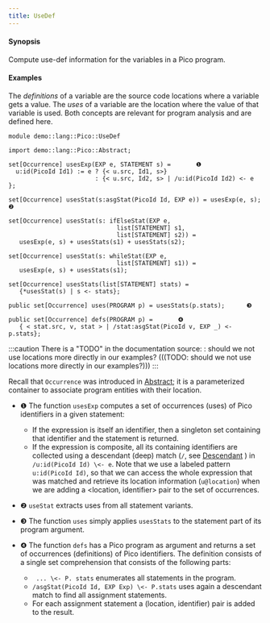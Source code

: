 ```yaml
---
title: UseDef
---
```


#### Synopsis

Compute use-def information for the variables in a Pico program.

#### Examples

The _definitions_ of a variable are the source code locations where a variable gets a value.
The _uses_ of a variable are the location where the value of that variable is used.
Both concepts are relevant for program analysis and are defined here.

```rascal 
module demo::lang::Pico::UseDef

import demo::lang::Pico::Abstract;

set[Occurrence] usesExp(EXP e, STATEMENT s) =       ❶  
  u:id(PicoId Id1) := e ? {< u.src, Id1, s>}
                        : {< u.src, Id2, s> | /u:id(PicoId Id2) <- e };
     
set[Occurrence] usesStat(s:asgStat(PicoId Id, EXP e)) = usesExp(e, s);      ❷  

set[Occurrence] usesStat(s: ifElseStat(EXP e,
                              list[STATEMENT] s1,
                              list[STATEMENT] s2)) =
   usesExp(e, s) + usesStats(s1) + usesStats(s2);

set[Occurrence] usesStat(s: whileStat(EXP e,
                              list[STATEMENT] s1)) =
   usesExp(e, s) + usesStats(s1);

set[Occurrence] usesStats(list[STATEMENT] stats) =  
   {*usesStat(s) | s <- stats};

public set[Occurrence] uses(PROGRAM p) = usesStats(p.stats);      ❸  

public set[Occurrence] defs(PROGRAM p) =       ❹  
   { < stat.src, v, stat > | /stat:asgStat(PicoId v, EXP _) <- p.stats};

```

:::caution
There is a "TODO" in the documentation source:
	: should we not use locations more directly in our examples?
(((TODO: should we not use locations more directly in our examples?)))
:::

Recall that `Occurrence` was introduced in [Abstract](../../../../Recipes/Languages/Pico/Abstract/index.md); it is a parameterized container to associate program entities with their location.

* ❶  The function `usesExp` computes a set of occurrences (uses) of Pico identifiers in a given statement:
    * If the expression is itself an identifier, then a singleton set containing that identifier and the statement is returned.
    * If the expression is composite, all its containing identifiers are collected using a descendant (deep) match 
       (`/`, see [Descendant](../../../../Rascal/Patterns/Descendant/index.md) )   in `/u:id(PicoId Id) \<- e`. 
        Note that we use a labeled pattern `u:id(PicoId Id)`,
       so that we can access the whole expression that was matched and retrieve its 
       location information (`u@location`) when we are adding a <location, identifier> pair to the set of occurrences.
       
* ❷  `useStat` extracts uses from all statement variants.

* ❸  The function `uses` simply applies `usesStats` to the statement part of its program argument.

* ❹  The function `defs`  has a Pico program as argument and returns a set of occurrences (definitions) of Pico identifiers.
    The definition consists of a single set comprehension that consists of the following parts:

    *  ` ... \<- P. stats` enumerates all statements in the program.
    *  `/asgStat(PicoId Id, EXP Exp) \<- P.stats` uses again a descendant match to find all assignment statements.
    *  For each assignment statement a (location, identifier) pair is added to the result.


